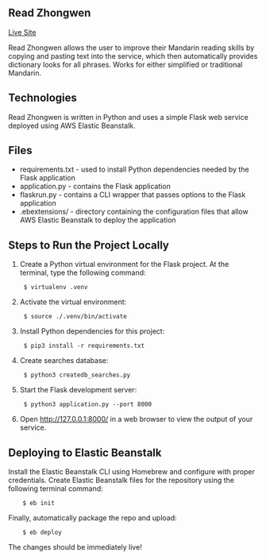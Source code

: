 Read Zhongwen
-------------

[Live Site](https://www.readzhongwen.com)


Read Zhongwen allows the user to improve their Mandarin reading skills by copying and pasting text into the service, which then automatically provides dictionary looks for all phrases. Works for either simplified or traditional Mandarin.

Technologies
------------

Read Zhongwen is written in Python and uses a simple Flask web service deployed using AWS Elastic Beanstalk.

Files
-----

* requirements.txt - used to install Python dependencies needed by
  the Flask application
* application.py - contains the Flask application
* flaskrun.py - contains a CLI wrapper that passes options to the Flask application
* .ebextensions/ - directory containing the configuration files that allow AWS Elastic Beanstalk to deploy the application

Steps to Run the Project Locally
--------------------------------

1. Create a Python virtual environment for the Flask project. At the terminal, type the following command:

        $ virtualenv .venv

2. Activate the virtual environment:

        $ source ./.venv/bin/activate

3. Install Python dependencies for this project:

        $ pip3 install -r requirements.txt

4. Create searches database:

        $ python3 createdb_searches.py

5. Start the Flask development server:

        $ python3 application.py --port 8000

6. Open http://127.0.0.1:8000/ in a web browser to view the output of your
   service.

Deploying to Elastic Beanstalk
----------------------------------
Install the Elastic Beanstalk CLI using Homebrew and configure with proper credentials. Create Elastic Beanstalk files for the repository using the following terminal command:

        $ eb init

Finally, automatically package the repo and upload:

        $ eb deploy

The changes should be immediately live!